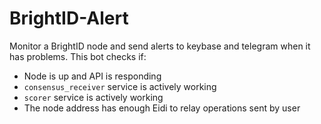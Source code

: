 # BrightID-Alert
Monitor a BrightID node and send alerts to keybase and telegram when it has problems. This bot checks if:
- Node is up and API is responding
- `consensus_receiver` service is actively working
- `scorer` service is actively working
- The node address has enough Eidi to relay operations sent by user
